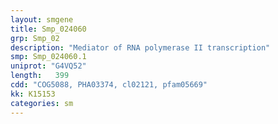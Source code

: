 ```yaml
---
layout: smgene
title: Smp_024060
grp: Smp_02
description: "Mediator of RNA polymerase II transcription"
smp: Smp_024060.1
uniprot: "G4VQ52"
length:   399
cdd: "COG5088, PHA03374, cl02121, pfam05669"
kk: K15153
categories: sm
---
```

